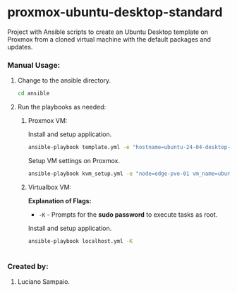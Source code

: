 # proxmox-ubuntu-desktop-standard
Project with Ansible scripts to create an Ubuntu Desktop template on Proxmox from a cloned virtual machine with the default packages and updates.

### Manual Usage:

1. Change to the ansible directory.
    ```bash
    cd ansible
    ```

1. Run the playbooks as needed:

    1. Proxmox VM:

        Install and setup application.
        ```bash
        ansible-playbook template.yml -e "hostname=ubuntu-24-04-desktop-standard"
        ```

        Setup VM settings on Proxmox.
        ```bash
        ansible-playbook kvm_setup.yml -e "node=edge-pve-01 vm_name=ubuntu-24-04-desktop-standard"
        ```

    1. Virtualbox VM:

        **Explanation of Flags:**
        - `-K` - Prompts for the **sudo password** to execute tasks as root.

        Install and setup application.
        ```bash
        ansible-playbook localhost.yml -K
        ```

#
### Created by:

1. Luciano Sampaio.
